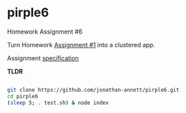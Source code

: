# pirple6

Homework Assignment #6

Turn Homework [Assignment #1](https://github.com/jonathan-annett/pirple1) into a clustered app.

Assignment [specification](assignment.md)


**TLDR**  

```bash

git clone https://github.com/jonathan-annett/pirple6.git
cd pirple6
(sleep 5; . test.sh) & node index


```

